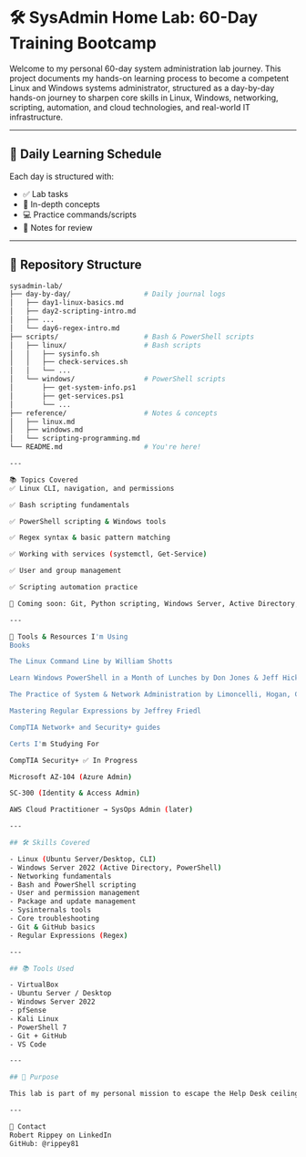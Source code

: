 # 🛠️ SysAdmin Home Lab: 60-Day Training Bootcamp

Welcome to my personal 60-day system administration lab journey. This project documents my hands-on learning process to become a competent Linux and Windows systems administrator, structured as a day-by-day hands-on journey to sharpen core skills in Linux, Windows, networking, scripting, automation, and cloud technologies, and real-world IT infrastructure.

---

## 📅 Daily Learning Schedule

Each day is structured with:
- ✅ Lab tasks
- 🧠 In-depth concepts
- 💻 Practice commands/scripts
- 📓 Notes for review

---

## 📁 Repository Structure

```bash
sysadmin-lab/
├── day-by-day/                  # Daily journal logs
│   ├── day1-linux-basics.md
│   ├── day2-scripting-intro.md
│   ├── ...
│   └── day6-regex-intro.md
├── scripts/                     # Bash & PowerShell scripts
│   ├── linux/                   # Bash scripts
│   │   ├── sysinfo.sh
│   │   ├── check-services.sh
│   │   └── ...
│   └── windows/                 # PowerShell scripts
│       ├── get-system-info.ps1
│       ├── get-services.ps1
│       └── ...
├── reference/                   # Notes & concepts
│   ├── linux.md
│   ├── windows.md
│   └── scripting-programming.md
└── README.md                    # You're here!

---

📚 Topics Covered
✅ Linux CLI, navigation, and permissions

✅ Bash scripting fundamentals

✅ PowerShell scripting & Windows tools

✅ Regex syntax & basic pattern matching

✅ Working with services (systemctl, Get-Service)

✅ User and group management

✅ Scripting automation practice

🚧 Coming soon: Git, Python scripting, Windows Server, Active Directory, Azure, and AWS

---

📘 Tools & Resources I'm Using
Books

The Linux Command Line by William Shotts

Learn Windows PowerShell in a Month of Lunches by Don Jones & Jeff Hicks

The Practice of System & Network Administration by Limoncelli, Hogan, Chalup

Mastering Regular Expressions by Jeffrey Friedl

CompTIA Network+ and Security+ guides

Certs I'm Studying For

CompTIA Security+ ✅ In Progress

Microsoft AZ-104 (Azure Admin)

SC-300 (Identity & Access Admin)

AWS Cloud Practitioner → SysOps Admin (later)

---

## 🛠️ Skills Covered

- Linux (Ubuntu Server/Desktop, CLI)
- Windows Server 2022 (Active Directory, PowerShell)
- Networking fundamentals
- Bash and PowerShell scripting
- User and permission management
- Package and update management
- Sysinternals tools
- Core troubleshooting
- Git & GitHub basics
- Regular Expressions (Regex)

---

## 📚 Tools Used

- VirtualBox
- Ubuntu Server / Desktop
- Windows Server 2022
- pfSense
- Kali Linux
- PowerShell 7
- Git + GitHub
- VS Code

---

## 🚀 Purpose

This lab is part of my personal mission to escape the Help Desk ceiling, gain real skills, and to transition into a high-level **System Administrator** or **Cloud Operations** role with strong DevOps and security foundations.

---

💬 Contact
Robert Rippey on LinkedIn
GitHub: @rippey81
